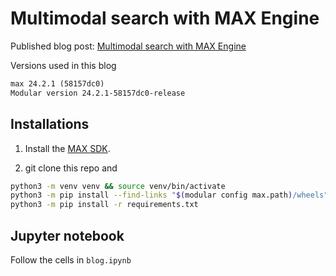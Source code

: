 # Multimodal search with MAX Engine

Published blog post: [Multimodal search with MAX Engine](https://www.modular.com/blog/multimodal-search-with-max-engine)

Versions used in this blog

```txt
max 24.2.1 (58157dc0)
Modular version 24.2.1-58157dc0-release
```

## Installations

1. Install the [MAX SDK](https://docs.modular.com/engine/get-started).

2. git clone this repo and

```sh
python3 -m venv venv && source venv/bin/activate
python3 -m pip install --find-links "$(modular config max.path)/wheels" max-engine
python3 -m pip install -r requirements.txt
```

## Jupyter notebook

Follow the cells in `blog.ipynb`
